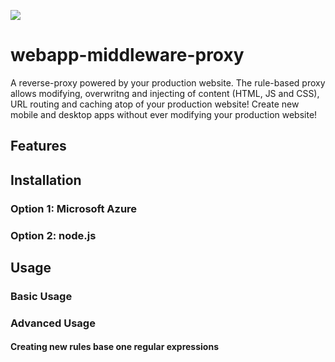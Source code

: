 ![](http://i.imgur.com/GKYGYp1.png)

# webapp-middleware-proxy

A reverse-proxy powered by your production website. The rule-based proxy allows modifying, overwritng and injecting of content (HTML, JS and CSS), URL routing and caching atop of your production website! Create new mobile and desktop apps without ever modifying your production website!

## Features

## Installation
### Option 1: Microsoft Azure
### Option 2: node.js

## Usage
### Basic Usage
### Advanced Usage
#### Creating new rules base one regular expressions


